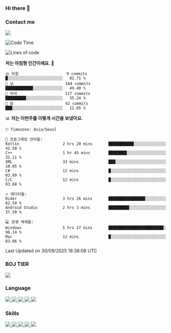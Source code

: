 ### Hi there 👋

<!-- Contact me-->
### Contact me
<a href="mailto:hiko1931@gmail.com">
    <img src="https://img.shields.io/badge/Gmail-D14836?logo=gmail&logoColor=white">
</a>

<!--START_SECTION:waka-->
![Code Time](http://img.shields.io/badge/Code%20Time-595%20hrs%2032%20mins-blue)

![Lines of code](https://img.shields.io/badge/%EC%A0%80%EB%8A%94%20%EC%97%AC%ED%83%9C%EA%B9%8C%EC%A7%80%20-3.7%20million%20%EC%A4%84%EC%9D%98%20%EC%BD%94%EB%93%9C%EB%A5%BC%20%EC%9E%91%EC%84%B1%ED%96%88%EC%96%B4%EC%9A%94.-blue)

**저는 아침형 인간이에요. 🐤** 

```text
🌞 아침                     9 commits           █░░░░░░░░░░░░░░░░░░░░░░░░   02.71 % 
🌆 낮　                     164 commits         ████████████░░░░░░░░░░░░░   49.40 % 
🌃 저녁                     117 commits         █████████░░░░░░░░░░░░░░░░   35.24 % 
🌙 밤　                     42 commits          ███░░░░░░░░░░░░░░░░░░░░░░   12.65 % 
```


📊 **저는 이번주를 이렇게 시간을 보냈어요.** 

```text
🕑︎ Timezone: Asia/Seoul

💬 프로그래밍 언어들: 
Kotlin                   2 hrs 20 mins       ███████████░░░░░░░░░░░░░░   42.50 % 
C++                      1 hr 45 mins        ████████░░░░░░░░░░░░░░░░░   32.11 % 
XML                      33 mins             ███░░░░░░░░░░░░░░░░░░░░░░   10.05 % 
C#                       12 mins             █░░░░░░░░░░░░░░░░░░░░░░░░   03.89 % 
C/C                      12 mins             █░░░░░░░░░░░░░░░░░░░░░░░░   03.68 % 

🔥 에디터들: 
Rider                    3 hrs 26 mins       ████████████████░░░░░░░░░   62.50 % 
Android Studio           2 hrs 3 mins        █████████░░░░░░░░░░░░░░░░   37.50 % 

💻 운영 체제들: 
Windows                  5 hrs 17 mins       ████████████████████████░   96.14 % 
Mac                      12 mins             █░░░░░░░░░░░░░░░░░░░░░░░░   03.86 % 
```


 Last Updated on 30/09/2025 18:38:08 UTC
<!--END_SECTION:waka-->

<!-- BOJ -->
### BOJ TIER
[![](http://mazassumnida.wtf/api/v2/generate_badge?boj=swifter)](https://solved.ac/swifter)

### Language
<a href="https://java.com">
    <img src="https://img.shields.io/badge/Java-007396?logo=java&logoColor=white">
</a>
<a href="https://kotlinlang.org">
    <img src="https://img.shields.io/badge/Kotlin-7F52FF?logo=kotlin&logoColor=white">
</a>
<a href="https://developer.mozilla.org/ko/docs/Web/JavaScript">
    <img src="https://img.shields.io/badge/JavaScript-F7DF1E?logo=javascript&logoColor=white">
</a>
<a href="https://isocpp.org/">
    <img src="https://img.shields.io/badge/C++-00599C?logo=cplusplus&logoColor=white">
</a>
<a href="https://learn.microsoft.com/ko-kr/dotnet/csharp/">
    <img src="https://img.shields.io/badge/csharp-239120?logo=csharp&logoColor=white">
</a>


### Skills
<a href="https://developer.android.com">
    <img src="https://img.shields.io/badge/Android-3DDC84?logo=android&logoColor=white">
</a>
<a href="https://reactivex.io">
    <img src="https://img.shields.io/badge/ReactiveX-B7178C?logo=ReactiveX&logoColor=white">
</a>
<a href="https://nodejs.org">
    <img src="https://img.shields.io/badge/Node.js-339933?logo=node.js&logoColor=white">
</a>
<a href="https://unity.com/kr">
    <img src="https://img.shields.io/badge/unity-FFFFFF?logo=unity&logoColor=black">
</a>
<a href="https://www.unrealengine.com/ko">
    <img src="https://img.shields.io/badge/unrealengine-0E1128?logo=unrealengine&logoColor=white">
</a>
